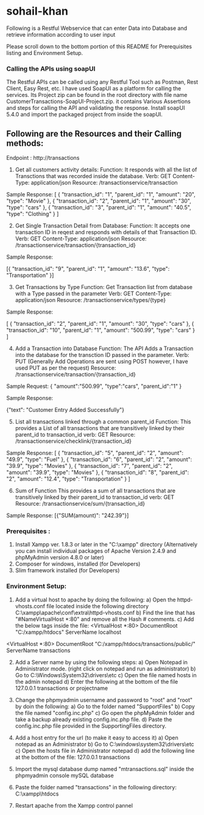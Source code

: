 # sohail-khan
Following is a Restful Webservice that can enter Data into Database and retrieve information according to user input

Please scroll down to the bottom portion of this README for Prerequisites listing and Environment Setup.

### Calling the APIs using soapUI
The Restful APIs can be called using any Restful Tool such as Postman, Rest Client, Easy Rest, etc. I have used SoapUI as a platform for calling the services.
Its Project zip can be found in the root directory with file name CustomerTransactions-SoapUI-Project.zip.
it contains Various Assertions and steps for calling the API and validating the response.
Install soapUI 5.4.0 and import the packaged project from inside the soapUI.


## Following are the Resources and their Calling methods:

Endpoint : http://transactions

1. Get all customers activity details:
Function: It responds with all the list of Transctions that was recorded inside the database.
Verb: GET
Content-Type: application/json
Resource: /transactionservice/transaction

Sample Response:
[
      {
      "transaction_id": "1",
      "parent_id": "1",
      "amount": "20",
      "type": "Movie"
   },
      {
      "transaction_id": "2",
      "parent_id": "1",
      "amount": "30",
      "type": "cars"
   },
      {
      "transaction_id": "3",
      "parent_id": "1",
      "amount": "40.5",
      "type": "Clothing"
   }
]

2. Get Single Transaction Detail from Database:
Function: It accepts one transaction ID in reqest and responds with details of that Transaction ID.
Verb: GET
Content-Type: application/json
Resource: /transactionservice/transaction/{transaction_id}

Sample Response:

[{
   "transaction_id": "9",
   "parent_id": "1",
   "amount": "13.6",
   "type": "Transportation"
}]

3. Get Transactions by Type
Function: Get Transaction list from database with a Type passed in the parameter
Verb: GET
Content-Type: application/json
Resource: /transactionservice/types/{type}

Sample Response:

[
      {
      "transaction_id": "2",
      "parent_id": "1",
      "amount": "30",
      "type": "cars"
   },
      {
      "transaction_id": "10",
      "parent_id": "1",
      "amount": "500.99",
      "type": "cars"
   }
]

4. Add a Transaction into Database
Function: The API Adds a Transaction into the database for the transction ID passed in the parameter.
Verb: PUT (Generally Add Operations are sent using POST however, I have used PUT as per the request)
Resource: /transactionservice/transaction/{transaction_id}

Sample Request:
{
	"amount":"500.99",
	"type":"cars",
	"parent_id":"1"
}

Sample Response:

{"text": "Customer Entry Added Successfully"}

5. List all transactions linked through a common parent_id
Function: This provides a List of all transactions that are transitively linked by their parent_id to transaction_id
verb: GET
Resource: /transactionservice/checklink/{transaction_id}

Sample Response:
[
      {
      "transaction_id": "5",
      "parent_id": "2",
      "amount": "49.9",
      "type": "Fuel"
   },
      {
      "transaction_id": "6",
      "parent_id": "2",
      "amount": "39.9",
      "type": "Movies"
   },
      {
      "transaction_id": "7",
      "parent_id": "2",
      "amount": "39.9",
      "type": "Movies"
   },
      {
      "transaction_id": "8",
      "parent_id": "2",
      "amount": "12.4",
      "type": "Transportation"
   }
]

6. Sum of 
Function This provides a sum of all transactions that are transitively linked by their parent_id to transaction_id
verb: GET
Resource: /transactionservice/sum/{transaction_id}

Sample Response:
[{"SUM(amount)": "242.39"}]


### Prerequisites :

1. Install Xampp ver. 1.8.3 or later in the "C:\xampp" directory 
(Alternatively you can install individual packages of 
Apache Version 2.4.9 and phpMyAdmin version 4.8.0 or later)
2. Composer for windows, installed (for Developers)
3. Slim framework installed (for Developers)

### Environment Setup:

1. Add a virtual host to apache by doing the following:
a) Open the httpd-vhosts.conf file located inside the following directory
  C:\xampp\apache\conf\extra\httpd-vhosts.conf
b) Find the line that has "#NameVirtualHost *:80" and remove all the Hash # comments.
c) Add the below tags inside the file:
<VirtualHost *:80>
    DocumentRoot "C:/xampp/htdocs"
    ServerName localhost
</VirtualHost>

<VirtualHost *:80>
    DocumentRoot "C:/xampp/htdocs/transactions/public/"
    ServerName transactions
</VirtualHost>


2. Add a Server name by using the following steps:
a) Open Notepad in Administrator mode. (right click on notepad and run as administrator)
b) Go to C:\Windows\System32\drivers\etc
c) Open the file named hosts in the admin notepad
d) Enter the following at the bottom of the file
	127.0.0.1 transactions
	or
	<ipv4 address> projectname
3. Change the phpmyadmin username and password to "root" and "root" by doin the following:
a) Go to the folder named "SupportFiles"
b) Copy the file named "config.inc.php"
c) Go open the phpMyAdmin folder and take a backup already existing config.inc.php file.
d) Paste the config.inc.php file provided in the SupportingFiles directory.

4. Add a host entry for the url (to make it easy to access it)
a) Open notepad as an Administrator
b) Go to C:\windows\system32\drivers\etc\
c) Open the hosts file in Administrator notepad
d) add the following line at the bottom of the file:
	127.0.0.1 transactions

5. Import the mysql database dump named "mtransactions.sql" inside the phpmyadmin console mySQL database

6. Paste the folder named "transactions" in the following directory:
	C:\xampp\htdocs

7. Restart apache from the Xampp control pannel
